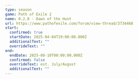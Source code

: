 ```yaml
---
type: season
game: Path of Exile 2
name: 0.2.0 - Dawn of the Hunt
url: https://www.pathofexile.com/forum/view-thread/3734468
start:
  confirmed: true
  startDate: 2025-04-04T19:00:00.000Z
  additionalText: ""
  overrideText: ""
end:
  endDate: 2025-08-10T00:00:00.000Z
  confirmed: false
  overrideText: est. July/August
  additionalText: ""
---
```

